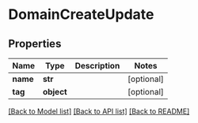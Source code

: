 # DomainCreateUpdate

## Properties
Name | Type | Description | Notes
------------ | ------------- | ------------- | -------------
**name** | **str** |  | [optional] 
**tag** | **object** |  | [optional] 

[[Back to Model list]](../README.md#documentation-for-models) [[Back to API list]](../README.md#documentation-for-api-endpoints) [[Back to README]](../README.md)



